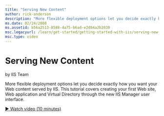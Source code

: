 ```yaml
---
title: "Serving New Content"
author: rick-anderson
description: "More flexible deployment options let you decide exactly how you want your Web content served by IIS. This tutorial covers creating your first Web site, Web a..."
ms.date: 02/24/2008
ms.assetid: b56a2513-8588-4a75-b6ad-e2d04a2b2030
msc.legacyurl: /learn/get-started/getting-started-with-iis/serving-new-content
msc.type: video
---
```

# Serving New Content

by IIS Team

More flexible deployment options let you decide exactly how you want your Web content served by IIS. This tutorial covers creating your first Web site, Web application and Virtual Directory through the new IIS Manager user interface.

[&#9654; Watch video (10 minutes)](https://channel9.msdn.com/Blogs/IIS-NET-Site-Videos/serving-new-content)
